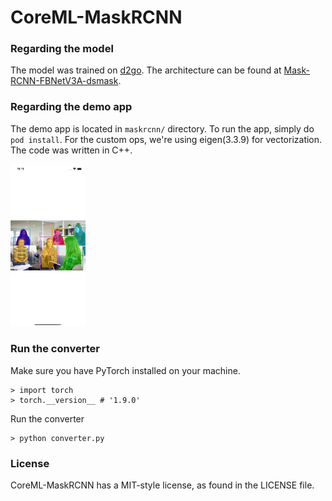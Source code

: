 # CoreML-MaskRCNN

### Regarding the model

The model was trained on [d2go](https://github.com/facebookresearch/d2go). The architecture can be found at [Mask-RCNN-FBNetV3A-dsmask](https://github.com/facebookresearch/d2go/blob/main/configs/mask_rcnn_fbnetv3a_dsmask_C4.yaml).

### Regarding the demo app

The demo app is located in `maskrcnn/` directory. To run the app, simply do `pod install`. For the custom ops, we're using eigen(3.3.9) for vectorization. The code was written in C++.

<img src="https://github.com/xta0/CoreML-MaskRCNN/blob/master/maskrcnn/screenshot.png" width="120">

### Run the converter

Make sure you have PyTorch installed on your machine. 

```
> import torch
> torch.__version__ # '1.9.0'
```
Run the converter
```
> python converter.py
```

### License

CoreML-MaskRCNN has a MIT-style license, as found in the LICENSE file.
